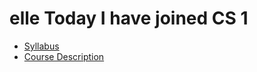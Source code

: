# elle Today I have joined CS 1
* [Syllabus](https://ekblaell000.github.io/elle/Syllabus)
* [Course Description](https://ekblaell000.github.io/elle/coursedescription)

